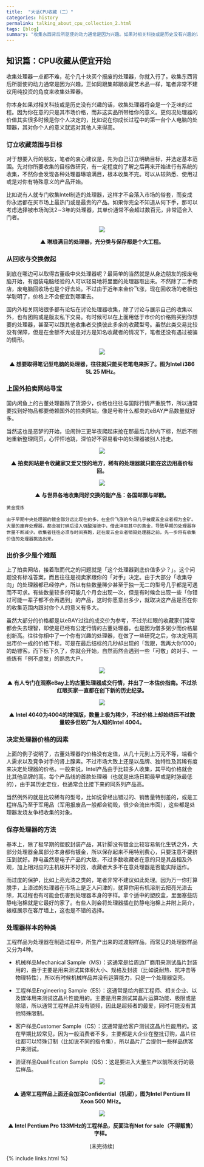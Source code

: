 ```yaml
---
title:  "大话CPU收藏（二）"
categories: history
permalink: talking_about_cpu_collection_2.html
tags: [blog]
summary: "收集东西背后所驱使的动力通常是因为兴趣。如果对相关科技或是历史没有兴趣的话，收集处理器将会是一个乏味的过程。对于想要入行的朋友，笔者的衷心建议是，先为自己订立明确目标，并选定基本范围。可以从较熟悉、使用过或是对你有特殊意义的产品开始。"
---
```



## 知识篇：CPU收藏从便宜开始

收集处理器一点都不难，花个几十块买个报废的处理器，你就入行了。收集东西背后所驱使的动力通常是因为兴趣，正如同跟集邮跟收藏艺术品一样，笔者非常不建议用纯投资的角度来收集处理器。

你本身如果对相关科技或是历史没有兴趣的话，收集处理器将会是一个乏味的过程。因为你在意的只是其市场价格，而非这实品所带给你的意义。更何况处理器的价值其实很多时候是你个人决定的，比如说在你成长过程中的第一台个人电脑的处理器，其对你个人的意义就远对其他人来得高。


### 订立收藏范围与目标

对于想要入行的朋友，笔者的衷心建议是，先为自己订立明确目标，并选定基本范围。先对你所要收集的目标做研究，有一定程度的了解之后再来开始进行有系统的收集，不然你会发现各种处理器琳琅满目，根本收集不完。可以从较熟悉、使用过或是对你有特殊意义的产品开始。

比如说有人就专门收集Intel制造的处理器，这样才不会落入市场的俗套，而变成你永远都在买市场上最热门或是最贵的产品。如果你完全不知道从何下手，那可以考虑选择被市场淘汰2∼3年的处理器，其单价通常不会超过数百元，非常适合入门者。

<div align="center">
    <img src="../images/blogs/talking_about_cpu_collection_fig07.jpg"/>
    <p><b>▲ 琳琅满目的处理器，光分类与保存都是个大工程。</b></p>
</div>


### 从回收与交换做起

到底在哪边可以取得古董级中央处理器呢？最简单的当然就是从身边朋友的报废电脑开始，有组装电脑经验的人可以轻易地将里面的处理器取出来。不然除了二手商店，废电脑回收场也是个好去处。不过由于近年来金价飞涨，现在回收场的老板也学聪明了，价格上不会便宜到哪里去。

国内外相关网站很多都有论坛在讨论处理器收集，除了讨论与展示自己的收集以外，也有团购或是版友私下交易。有时候可以在上面用低于市价的价格购买到你想要的处理器，甚至可以跟其他收集者交换彼此多余的收藏型号。虽然此类交易比较没有保障，但是在金额不大或是对方是知名收藏者的情况下，笔者还没有遇过被骗的情形。

<div align="center">
    <img src="../images/blogs/talking_about_cpu_collection_fig08.jpg"/>
    <p><b>▲ 想要取得笔记型电脑的处理器，往往就只能买老笔电来拆了。图为Intel i386 SL 25 MHz。</b></p>
</div>


### 上国外拍卖网站寻宝

国内闲鱼上的古董处理器除了货源少，价格也往往与国际行情严重脱节，所以通常要找到好物品都要倚赖国外的拍卖网站，像是号称什么都卖的eBAY产品数量就好多。

当然这也是恶梦的开始，设闹钟三更半夜爬起床抢在那最后几秒内下标，然后不断地重新整理网页，心怦怦地跳，深怕好不容易看中的处理器被别人抢走。

<div align="center">
    <img src="../images/blogs/talking_about_cpu_collection_fig09.jpg"/>
    <p><b>▲ 拍卖网站是令收藏家又爱又恨的地方，稀有的处理器就只能在这边用高价标回。</b></p>
</div>

<div align="center">
    <img src="../images/blogs/talking_about_cpu_collection_fig10.jpg"/>
    <p><b>▲ 与世界各地收集同好交换的副产品：各国邮票与邮戳。</b></p>
</div>

```
黄金提炼

由于早期中央处理器的镀金部分远比现在的多，在金价飞涨的今日几乎被废五金业者视为金矿。大量的废弃处理器，都会被打碎后浸入强酸溶液中，借此淬取其中的黄金，导致早期的处理器存世量不断减少。收集者往往必须与时间赛跑，赶在废五金业者销毁处理器之前，先一步将有收集价值的处理器挑选出来。
```


### 出价多少是个难题

上了拍卖网站，接着取而代之的问题就是「这个处理器到底价值多少？」。这个问题没有标准答案，而且往往是视卖家跟你的「对手」决定。由于大部分「收集导向」的处理器都已经停产，所以有些数量稀少甚至于独一无二的型号几乎都是可遇而不可求。有些数量较多的可能几个月会出现一次，但是有时候会出现一些「你错过可能一辈子都不会再遇到」的产品，这时你愿意出多少，就取决这产品是否在你的收集范围内跟对你个人的意义有多大。

虽然大部分的价格都是以eBAY过往的成交价为参考，不过杀红眼的收藏家们常常都会失去理智，即使是已经有公定行情的古董处理器，也是因为僧多粥少而价格屡创新高。往往你相中了一个你有兴趣的处理器，在做了一些研究之后，你决定用高出市价一成的价格下标，可是在最后结标的几秒却出现的「我跟，我再大你1000」的劫镖客。而下标下久了，你就会开始，自然而然会遇到一些「可敬」的对手、一些练有「例不虚发」的熟悉大户。

<div align="center">
    <img src="../images/blogs/talking_about_cpu_collection_fig11.jpg"/>
    <p><b>▲ 有人专门在观察eBay上的古董处理器成交行情，并出了一本估价指南。不过杀红眼买家一直都在创下新的历史纪录。</b></p>
</div>

<div align="center">
    <img src="../images/blogs/talking_about_cpu_collection_fig12.jpg"/>
    <p><b>▲ Intel 4040为4004的增强版，数量上极为稀少，不过价格上却始终压不过数量较多但较广为人知的Intel 4004。</b></p>
</div>


### 决定处理器价格的因素

上面的例子说明了，古董处理器的价格没有定值，从几十元到上万元不等，端看个人需求以及竞争对手的肾上腺素。不过市场大致上还是以品牌、独特性及其稀有度来决定处理器的价格。一般来说，Intel产品由于比较多人收集，其平均价格就会比其他品牌的高。每个产品线的首款处理器（也就是出场日期最早或是时脉最低的），由于其历史定位，也通常会比接下来的同系列产品高。

当然例外的就是比较稀有的型号，比如说曾经出错过的、销售量特别差的，或是工程样品乃至于军用品（军用报废品一般都会销毁，很少会流出市面），这些都是处理器发烧友争相收集的对象。


### 保存处理器的方法

基本上，除了极早期的塑胶封装产品，其针脚没有镀金比较容易氧化生锈之外，大部分处理器金属部分本身都有镀金，所以保存起来不用特别费心，只要注意不要挤压到就好。静电虽然是电子产品的大敌，不过多数收藏者在意的只是其品相及外观，加上相对应的主机板并不好找，收藏者大多不在意处理器是否能实际运作。

而过度的保护，比如上亮光漆之类的，笔者非常不建议如此处理。因为万一你打算脱手，上漆过的处理器在市场上是乏人问津的，就算你用有机溶剂去把亮光漆去除，其过程也有可能会伤害到处理器本身的字样。拿个适中的塑胶盒，里面塞些防静电泡棉就是它最好的家了。有些人则会将处理器插在防静电泡棉上并附上简介，裱框展示在客厅墙上，这也是不错的选择。


### 处理器样本的种类

工程样品为处理器在制造过程中，所生产出来的过渡期样品，而常见的处理器样品又分为4种。

- 机械样品Mechanical Sample（MS）：这通常是给周边厂商用来测试晶片封装用的，由于主要是用来测试其体积大小、规格及封装（比如说耐热、抗冲击等物理特性），所以有时候机械样品并没有运算能力，只是一个处理器空壳。

- 工程样品Engineering Sample（ES）：这通常是给内部工程师、相关企业、以及媒体用来测试这晶片性能用的。主要是用来测试其晶片运算功能、极限或是除错，所以通常工程样品并没有锁频，因此是超频者的最爱，同时可能没有其他特殊限制。

- 客户样品Customer Sample（CS）：这通常是给客户测试这晶片性能用的。这在早期比较常见，因为一般消费者不多，主要都是大企业在整批订购，晶片往往都可以特殊订制（比如说不同的指令集），所以晶片厂会提供一些样品供客户来测试。

- 验证样品Qualification Sample（QS）：这是要进入大量生产以前所发行的最后样品。

<div align="center">
    <img src="../images/blogs/talking_about_cpu_collection_fig13.jpg"/>
    <p><b>▲ 通常工程样品上面还会加注Confidential（机密），图为Intel Pentium III Xeon 500 MHz。</b></p>
</div>

<div align="center">
    <img src="../images/blogs/talking_about_cpu_collection_fig14.jpg"/>
    <p><b>▲ Intel Pentium Pro 133MHz的工程样品，反面注有Not for sale（不得贩售）字样。</b></p>
</div>

<div align="center">
<p>(未完待续)</p>
</div>

{% include links.html %}
